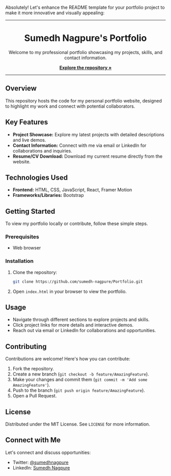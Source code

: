 Absolutely! Let's enhance the README template for your portfolio project to make it more innovative and visually appealing:

---

<h1 align="center">Sumedh Nagpure's Portfolio</h1>

<p align="center">
  Welcome to my professional portfolio showcasing my projects, skills, and contact information.
</p>

<p align="center">
  <a href="https://github.com/sumedh-nagpure/Portfolio.git"><strong>Explore the repository »</strong></a>
</p>

---

## Overview

This repository hosts the code for my personal portfolio website, designed to highlight my work and connect with potential collaborators.

## Key Features

- **Project Showcase:** Explore my latest projects with detailed descriptions and live demos.
- **Contact Information:** Connect with me via email or LinkedIn for collaborations and inquiries.
- **Resume/CV Download:** Download my current resume directly from the website.

## Technologies Used

- **Frontend:** HTML, CSS, JavaScript, React, Framer Motion
- **Frameworks/Libraries:** Bootstrap 

## Getting Started

To view my portfolio locally or contribute, follow these simple steps.

### Prerequisites

- Web browser

### Installation

1. Clone the repository:
   ```sh
   git clone https://github.com/sumedh-nagpure/Portfolio.git
   ```
2. Open `index.html` in your browser to view the portfolio.

## Usage

- Navigate through different sections to explore projects and skills.
- Click project links for more details and interactive demos.
- Reach out via email or LinkedIn for collaborations and opportunities.

## Contributing

Contributions are welcome! Here's how you can contribute:

1. Fork the repository.
2. Create a new branch (`git checkout -b feature/AmazingFeature`).
3. Make your changes and commit them (`git commit -m 'Add some AmazingFeature'`).
4. Push to the branch (`git push origin feature/AmazingFeature`).
5. Open a Pull Request.

## License

Distributed under the MIT License. See `LICENSE` for more information.

## Connect with Me

Let's connect and discuss opportunities:

- Twitter: [@sumedhnagpure](https://twitter.com/sumedhnagpure)
- LinkedIn: [Sumedh Nagpure](https://www.linkedin.com/in/sumedhnagpure/)

